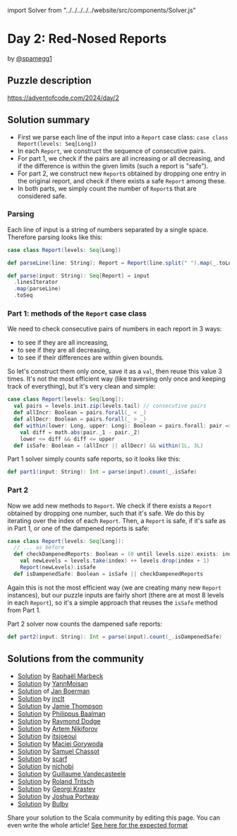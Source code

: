 import Solver from "../../../../../website/src/components/Solver.js"

# Day 2: Red-Nosed Reports

by [@spamegg1](https://github.com/spamegg1)

## Puzzle description

https://adventofcode.com/2024/day/2

## Solution summary

- First we parse each line of the input into a `Report` case class: `case class Report(levels: Seq[Long])`
- In each `Report`, we construct the sequence of consecutive pairs.
- For part 1, we check if the pairs are all increasing or all decreasing, and if the difference is within the given limits (such a report is "safe").
- For part 2, we construct new `Report`s obtained by dropping one entry in the original report, and check if there exists a safe `Report` among these.
- In both parts, we simply count the number of `Report`s that are considered safe.

### Parsing

Each line of input is a string of numbers separated by a single space.
Therefore parsing looks like this:

```scala
case class Report(levels: Seq[Long])

def parseLine(line: String): Report = Report(line.split(" ").map(_.toLong).toSeq)

def parse(input: String): Seq[Report] = input
  .linesIterator
  .map(parseLine)
  .toSeq
```

### Part 1: methods of the `Report` case class

We need to check consecutive pairs of numbers in each report in 3 ways:

- to see if they are all increasing,
- to see if they are all decreasing,
- to see if their differences are within given bounds.

So let's construct them only once, save it as a `val`, then reuse this value 3 times.
It's not the most efficient way (like traversing only once and keeping track of everything),
but it's very clean and simple:

```scala
case class Report(levels: Seq[Long]):
  val pairs = levels.init.zip(levels.tail) // consecutive pairs
  def allIncr: Boolean = pairs.forall(_ < _)
  def allDecr: Boolean = pairs.forall(_ > _)
  def within(lower: Long, upper: Long): Boolean = pairs.forall: pair =>
    val diff = math.abs(pair._1 - pair._2)
    lower <= diff && diff <= upper
  def isSafe: Boolean = (allIncr || allDecr) && within(1L, 3L)
```

Part 1 solver simply counts safe reports, so it looks like this:

```scala
def part1(input: String): Int = parse(input).count(_.isSafe)
```

### Part 2

Now we add new methods to `Report`.
We check if there exists a `Report` obtained by dropping one number, such that it's safe.
We do this by iterating over the index of each `Report`.
Then, a `Report` is safe, if it's safe as in Part 1, or one of the dampened reports is safe:

```scala
case class Report(levels: Seq[Long]):
  // ... as before
  def checkDampenedReports: Boolean = (0 until levels.size).exists: index =>
    val newLevels = levels.take(index) ++ levels.drop(index + 1)
    Report(newLevels).isSafe
  def isDampenedSafe: Boolean = isSafe || checkDampenedReports
```

Again this is not the most efficient way (we are creating many new `Report` instances),
but our puzzle inputs are fairly short (there are at most 8 levels in each `Report`),
so it's a simple approach that reuses the `isSafe` method from Part 1.

Part 2 solver now counts the dampened safe reports:

```scala
def part2(input: String): Int = parse(input).count(_.isDampenedSafe)
```

## Solutions from the community

- [Solution](https://github.com/rmarbeck/advent2024/tree/main/day2) by [Raphaël Marbeck](https://github.com/rmarbeck)
- [Solution](https://github.com/YannMoisan/advent-of-code/blob/master/2024/src/main/scala/Day2.scala) by [YannMoisan](https://github.com/YannMoisan)
- [Solution](https://github.com/Jannyboy11/AdventOfCode2024/blob/master/src/main/scala/day02/Day02.scala) of [Jan Boerman](https://x.com/JanBoerman95)
- [Solution](https://github.com/jnclt/adventofcode2024/blob/main/day02/red-nosed-reports.sc) by [jnclt](https://github.com/jnclt)
- [Solution](https://github.com/bishabosha/advent-of-code-2024/blob/main/2024-day02.scala) by [Jamie Thompson](https://github.com/bishabosha)
- [Solution](https://github.com/Philippus/adventofcode/blob/main/src/main/scala/adventofcode2024/Day02.scala) by [Philippus Baalman](https://github.com/philippus)
- [Solution](https://github.com/rayrobdod/advent-of-code/blob/main/2024/02/day2.scala) by [Raymond Dodge](https://github.com/rayrobdod)
- [Solution](https://github.com/nikiforo/aoc24/blob/main/src/main/scala/io/github/nikiforo/aoc24/D2T2.scala) by [Artem Nikiforov](https://github.com/nikiforo)
- [Solution](https://github.com/itsjoeoui/aoc2024/blob/main/src/day02.scala) by [itsjoeoui](https://github.com/itsjoeoui)
- [Solution](https://github.com/makingthematrix/AdventOfCode2024/blob/main/src/main/scala/io/github/makingthematrix/AdventofCode2024/DayTwo.scala) by [Maciej Gorywoda](https://github.com/makingthematrix)
- [Solution](https://github.com/samuelchassot/AdventCode_2024/blob/60c782a1a05fbbb65e44fb923cddf48edc7b5625/02/Day02.scala) by [Samuel Chassot](https://github.com/samuelchassot)
- [Solution](https://github.com/scarf005/aoc-scala/blob/main/2024/day02.scala) by [scarf](https://github.com/scarf005)
- [Solution](https://github.com/nichobi/advent-of-code-2024/blob/main/02/solution.scala) by [nichobi](https://github.com/nichobi)
- [Solution](https://github.com/guycastle/advent_of_code/blob/main/src/main/scala/aoc2024/day02/DayTwo.scala) by [Guillaume Vandecasteele](https://github.com/guycastle)
- [Solution](https://github.com/rolandtritsch/scala3-aoc-2024/blob/trunk/src/aoc2024/Day02.scala) by [Roland Tritsch](https://github.com/rolandtritsch)
- [Solution](https://github.com/profunctor-optics/advent-2024/blob/main/src/main/scala/advent2024/Day02.scala) by [Georgi Krastev](https://github.com/joroKr21)
- [Solution](https://github.com/jportway/advent2024/blob/master/src/main/scala/Day2.scala) by [Joshua Portway](https://github.com/jportway)
- [Solution](https://github.com/TheDrawingCoder-Gamer/adventofcode2024/blob/e163baeaedcd90732b5e19f578a2faadeb1ef872/src/main/scala/day2.sc) by [Bulby](https://github.com/TheDrawingCoder-Gamer)

Share your solution to the Scala community by editing this page.
You can even write the whole article! [See here for the expected format](https://github.com/scalacenter/scala-advent-of-code/discussions/424)
